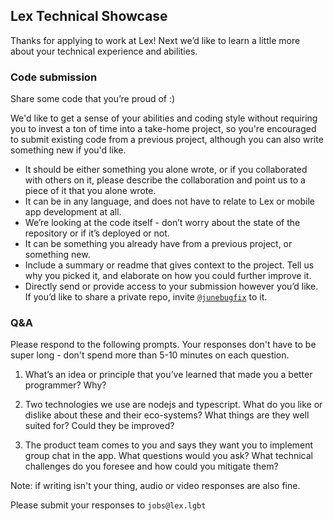 ## Lex Technical Showcase

Thanks for applying to work at Lex! Next we’d like to learn a little more about your technical experience and abilities.

### Code submission

Share some code that you’re proud of :)

We'd like to get a sense of your abilities and coding style without requiring you to invest a ton of time into a take-home project, so you're encouraged to submit existing code from a previous project, although you can also write something new if you'd like.
- It should be either something you alone wrote, or if you collaborated with others on it, please describe the collaboration and point us to a piece of it that you alone wrote.
- It can be in any language, and does not have to relate to Lex or mobile app development at all.
- We’re looking at the code itself - don’t worry about the state of the repository or if it’s deployed or not.
- It can be something you already have from a previous project, or something new.
- Include a summary or readme that gives context to the project. Tell us why you picked it, and elaborate on how you could further improve it.
- Directly send or provide access to your submission however you’d like. If you’d like to share a private repo, invite [`@junebugfix`](https://github.com/junebugfix) to it.

### Q&A

Please respond to the following prompts. Your responses don't have to be super long - don't spend more than 5-10 minutes on each question.

1) What’s an idea or principle that you’ve learned that made you a better programmer? Why?

2) Two technologies we use are nodejs and typescript. What do you like or dislike about these and their eco-systems? What things are they well suited for? Could they be improved?

3) The product team comes to you and says they want you to implement group chat in the app. What questions would you ask? What technical challenges do you foresee and how could you mitigate them?

Note: if writing isn't your thing, audio or video responses are also fine.

Please submit your responses to `jobs@lex.lgbt`
